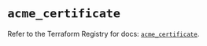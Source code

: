 # `acme_certificate`

Refer to the Terraform Registry for docs: [`acme_certificate`](https://registry.terraform.io/providers/vancluever/acme/2.31.0/docs/resources/certificate).
